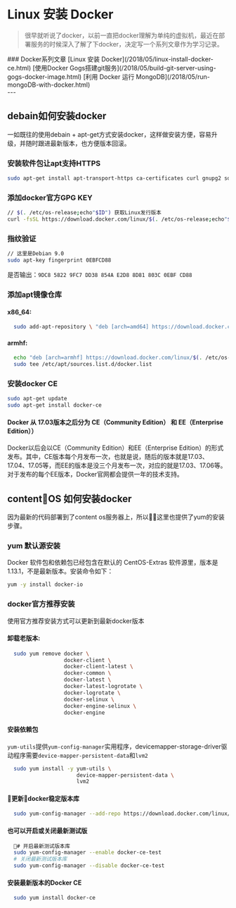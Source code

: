 # Linux 安装 Docker

> 很早就听说了docker，以前一直把docker理解为单纯的虚拟机，最近在部署服务的时候深入了解了下docker，决定写一个系列文章作为学习记录。

<div class="nav-list">
### Docker系列文章
[Linux 安装 Docker](/2018/05/linux-install-docker-ce.html)
[使用Docker Gogs搭建git服务](/2018/05/build-git-server-using-gogs-docker-image.html)
[利用 Docker 运行 MongoDB](/2018/05/run-mongoDB-with-docker.html)
</div>
---

## debain如何安装docker

一如既往的使用debain + apt-get方式安装docker，这样做安装方便，容易升级，并随时跟进最新版本，也方便版本回滚。

### 安装软件包让apt支持HTTPS
```bash
sudo apt-get install apt-transport-https ca-certificates curl gnupg2 software-properties-common
```

### 添加docker官方GPG KEY
```bash
// $(. /etc/os-release;echo"$ID") 获取Linux发行版本
curl -fsSL https://download.docker.com/linux/$(. /etc/os-release;echo"$ID")/gpg | sudo apt-key add -
```

### 指纹验证
```bash
// 这里是Debian 9.0
sudo apt-key fingerprint 0EBFCD88
```
是否输出：`9DC8 5822 9FC7 DD38 854A E2D8 8D81 803C 0EBF CD88`

### 添加apt镜像仓库

#### x86_64:
```bash
  sudo add-apt-repository \ "deb [arch=amd64] https://download.docker.com/linux/$(. /etc/os-release;echo"$ID") \ $(lsb_release -cs) \ stable"
```
#### armhf:
```bash
  echo "deb [arch=armhf] https://download.docker.com/linux/$(. /etc/os-release;echo"$ID")\ $(lsb_release -cs) stable" | \
  sudo tee /etc/apt/sources.list.d/docker.list
```

### 安装docker CE
```bash
sudo apt-get update
sudo apt-get install docker-ce
```
#### Docker 从 17.03版本之后分为 CE（Community Edition） 和 EE（Enterprise Edition））
Docker以后会以CE（Community Edition）和EE（Enterprise Edition）的形式发布。其中，CE版本每个月发布一次，也就是说，随后的版本就是17.03、17.04、17.05等，而EE的版本是没三个月发布一次，对应的就是17.03、17.06等。对于发布的每个EE版本，Docker官网都会提供一年的技术支持。 

## contentOS 如何安装docker

因为最新的代码部署到了content os服务器上，所以这里也提供了yum的安装步骤。

### yum 默认源安装
Docker 软件包和依赖包已经包含在默认的 CentOS-Extras 软件源里，版本是1.13.1，不是最新版本。安装命令如下：
```bash
yum -y install docker-io
```

### docker官方推荐安装
使用官方推荐安装方式可以更新到最新docker版本

#### 卸载老版本: 
```bash 
  sudo yum remove docker \
                  docker-client \
                  docker-client-latest \
                  docker-common \
                  docker-latest \
                  docker-latest-logrotate \
                  docker-logrotate \
                  docker-selinux \
                  docker-engine-selinux \
                  docker-engine
```
#### 安装依赖包
`yum-utils`提供`yum-config-manager`实用程序，devicemapper-storage-driver驱动程序需要`device-mapper-persistent-data`和`lvm2`
```bash
  sudo yum install -y yum-utils \
                      device-mapper-persistent-data \
                      lvm2
```

#### 更新docker稳定版本库
```bash
  sudo yum-config-manager --add-repo https://download.docker.com/linux/centos/docker-ce.repo
```

#### 也可以开启或关闭最新测试版
```bash
  # 开启最新测试版本库
  sudo yum-config-manager --enable docker-ce-test
  # 关闭最新测试版本库
  sudo yum-config-manager --disable docker-ce-test
```

#### 安装最新版本的Docker CE
```bash 
  sudo yum install docker-ce
```
